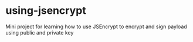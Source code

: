 # using-jsencrypt

Mini project for learning how to use JSEncrypt to encrypt and sign payload using public and private key
